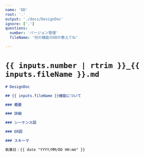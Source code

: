 ```yaml
---
name: 'DD'
root: '.'
output: './docs/DesignDoc'
ignore: ['.']
questions:
  number: 'バージョン管理'
  fileName: '何の機能のDDか教えてね'

---
```


# `{{ inputs.number | rtrim }}_{{ inputs.fileName }}.md`

```markdown
# DesignDoc

## {{ inputs.fileName }}機能について

### 概要

### 詳細

### シーケンス図

### ER図

### スキーマ

執筆日：{{ date "YYYY/MM/DD HH:mm" }}

```